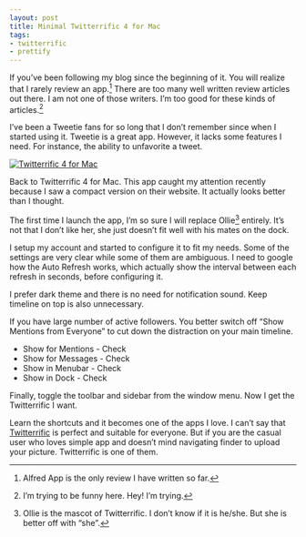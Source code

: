 ```yaml
---
layout: post
title: Minimal Twitterrific 4 for Mac
tags:
- twitterrific
- prettify
---
```

If you’ve been following my blog since the beginning of it. You will realize that I rarely review an app.[^1] There are too many well written review articles out there. I am not one of those writers. I’m too good for these kinds of articles.[^2]

I’ve been a Tweetie fans for so long that I don’t remember since when I started using it. Tweetie is a great app. However, it lacks some features I need. For instance, the ability to unfavorite a tweet.

[ ![Twitterrific 4 for Mac][img1] ](http://images.sayzlim.net/2011/04/twitterrific_mac_4.jpg "Twitterrific 4 for Mac")

[img1]: http://images.sayzlim.net/2011/04/twitterrific_mac_4.jpg "Twitterrific 4 for Mac"

Back to Twitterrific 4 for Mac. This app caught my attention recently because I saw a compact version on their website. It actually looks better than I thought.

The first time I launch the app, I’m so sure I will replace Ollie[^3] entirely. It’s not that I don’t like her, she just doesn’t fit well with his mates on the dock.

I setup my account and started to configure it to fit my needs. Some of the settings are very clear while some of them are ambiguous. I need to google how the Auto Refresh works, which actually show the interval between each refresh in seconds, before configuring it.

I prefer dark theme and there is no need for notification sound. Keep timeline on top is also unnecessary.

If you have large number of active followers. You better switch off &#8220;Show Mentions from Everyone&#8221; to cut down the distraction on your main timeline.

- Show for Mentions - Check
- Show for Messages - Check
- Show in Menubar - Check
- Show in Dock - Check

Finally, toggle the toolbar and sidebar from the window menu. Now I get the Twitterrific I want.

Learn the shortcuts and it becomes one of the apps I love. I can’t say that [Twitterrific](http://twitterrific.com/mac/ "for Mac - Twitterrific: Making Twitter Extra Terrific") is perfect and suitable for everyone. But if you are the casual user who loves simple app and doesn’t mind navigating finder to upload your picture. Twitterrific is one of them.

[^1]: Alfred App is the only review I have written so far.

[^2]: I’m trying to be funny here. Hey! I’m trying.

[^3]: Ollie is the mascot of Twitterrific. I don’t know if it is he/she. But she is better off with &#8220;she&#8221;.
